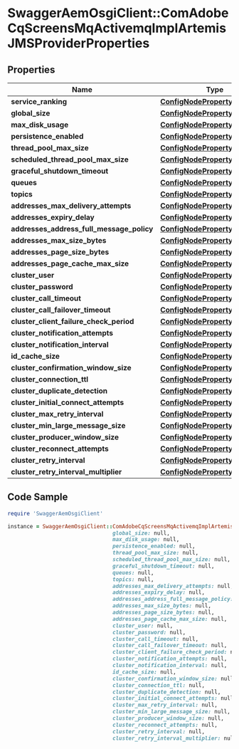 # SwaggerAemOsgiClient::ComAdobeCqScreensMqActivemqImplArtemisJMSProviderProperties

## Properties

Name | Type | Description | Notes
------------ | ------------- | ------------- | -------------
**service_ranking** | [**ConfigNodePropertyInteger**](ConfigNodePropertyInteger.md) |  | [optional] 
**global_size** | [**ConfigNodePropertyInteger**](ConfigNodePropertyInteger.md) |  | [optional] 
**max_disk_usage** | [**ConfigNodePropertyInteger**](ConfigNodePropertyInteger.md) |  | [optional] 
**persistence_enabled** | [**ConfigNodePropertyBoolean**](ConfigNodePropertyBoolean.md) |  | [optional] 
**thread_pool_max_size** | [**ConfigNodePropertyInteger**](ConfigNodePropertyInteger.md) |  | [optional] 
**scheduled_thread_pool_max_size** | [**ConfigNodePropertyInteger**](ConfigNodePropertyInteger.md) |  | [optional] 
**graceful_shutdown_timeout** | [**ConfigNodePropertyInteger**](ConfigNodePropertyInteger.md) |  | [optional] 
**queues** | [**ConfigNodePropertyArray**](ConfigNodePropertyArray.md) |  | [optional] 
**topics** | [**ConfigNodePropertyArray**](ConfigNodePropertyArray.md) |  | [optional] 
**addresses_max_delivery_attempts** | [**ConfigNodePropertyInteger**](ConfigNodePropertyInteger.md) |  | [optional] 
**addresses_expiry_delay** | [**ConfigNodePropertyInteger**](ConfigNodePropertyInteger.md) |  | [optional] 
**addresses_address_full_message_policy** | [**ConfigNodePropertyDropDown**](ConfigNodePropertyDropDown.md) |  | [optional] 
**addresses_max_size_bytes** | [**ConfigNodePropertyInteger**](ConfigNodePropertyInteger.md) |  | [optional] 
**addresses_page_size_bytes** | [**ConfigNodePropertyInteger**](ConfigNodePropertyInteger.md) |  | [optional] 
**addresses_page_cache_max_size** | [**ConfigNodePropertyInteger**](ConfigNodePropertyInteger.md) |  | [optional] 
**cluster_user** | [**ConfigNodePropertyString**](ConfigNodePropertyString.md) |  | [optional] 
**cluster_password** | [**ConfigNodePropertyString**](ConfigNodePropertyString.md) |  | [optional] 
**cluster_call_timeout** | [**ConfigNodePropertyInteger**](ConfigNodePropertyInteger.md) |  | [optional] 
**cluster_call_failover_timeout** | [**ConfigNodePropertyInteger**](ConfigNodePropertyInteger.md) |  | [optional] 
**cluster_client_failure_check_period** | [**ConfigNodePropertyInteger**](ConfigNodePropertyInteger.md) |  | [optional] 
**cluster_notification_attempts** | [**ConfigNodePropertyInteger**](ConfigNodePropertyInteger.md) |  | [optional] 
**cluster_notification_interval** | [**ConfigNodePropertyInteger**](ConfigNodePropertyInteger.md) |  | [optional] 
**id_cache_size** | [**ConfigNodePropertyInteger**](ConfigNodePropertyInteger.md) |  | [optional] 
**cluster_confirmation_window_size** | [**ConfigNodePropertyInteger**](ConfigNodePropertyInteger.md) |  | [optional] 
**cluster_connection_ttl** | [**ConfigNodePropertyInteger**](ConfigNodePropertyInteger.md) |  | [optional] 
**cluster_duplicate_detection** | [**ConfigNodePropertyBoolean**](ConfigNodePropertyBoolean.md) |  | [optional] 
**cluster_initial_connect_attempts** | [**ConfigNodePropertyInteger**](ConfigNodePropertyInteger.md) |  | [optional] 
**cluster_max_retry_interval** | [**ConfigNodePropertyInteger**](ConfigNodePropertyInteger.md) |  | [optional] 
**cluster_min_large_message_size** | [**ConfigNodePropertyInteger**](ConfigNodePropertyInteger.md) |  | [optional] 
**cluster_producer_window_size** | [**ConfigNodePropertyInteger**](ConfigNodePropertyInteger.md) |  | [optional] 
**cluster_reconnect_attempts** | [**ConfigNodePropertyInteger**](ConfigNodePropertyInteger.md) |  | [optional] 
**cluster_retry_interval** | [**ConfigNodePropertyInteger**](ConfigNodePropertyInteger.md) |  | [optional] 
**cluster_retry_interval_multiplier** | [**ConfigNodePropertyFloat**](ConfigNodePropertyFloat.md) |  | [optional] 

## Code Sample

```ruby
require 'SwaggerAemOsgiClient'

instance = SwaggerAemOsgiClient::ComAdobeCqScreensMqActivemqImplArtemisJMSProviderProperties.new(service_ranking: null,
                                 global_size: null,
                                 max_disk_usage: null,
                                 persistence_enabled: null,
                                 thread_pool_max_size: null,
                                 scheduled_thread_pool_max_size: null,
                                 graceful_shutdown_timeout: null,
                                 queues: null,
                                 topics: null,
                                 addresses_max_delivery_attempts: null,
                                 addresses_expiry_delay: null,
                                 addresses_address_full_message_policy: null,
                                 addresses_max_size_bytes: null,
                                 addresses_page_size_bytes: null,
                                 addresses_page_cache_max_size: null,
                                 cluster_user: null,
                                 cluster_password: null,
                                 cluster_call_timeout: null,
                                 cluster_call_failover_timeout: null,
                                 cluster_client_failure_check_period: null,
                                 cluster_notification_attempts: null,
                                 cluster_notification_interval: null,
                                 id_cache_size: null,
                                 cluster_confirmation_window_size: null,
                                 cluster_connection_ttl: null,
                                 cluster_duplicate_detection: null,
                                 cluster_initial_connect_attempts: null,
                                 cluster_max_retry_interval: null,
                                 cluster_min_large_message_size: null,
                                 cluster_producer_window_size: null,
                                 cluster_reconnect_attempts: null,
                                 cluster_retry_interval: null,
                                 cluster_retry_interval_multiplier: null)
```


